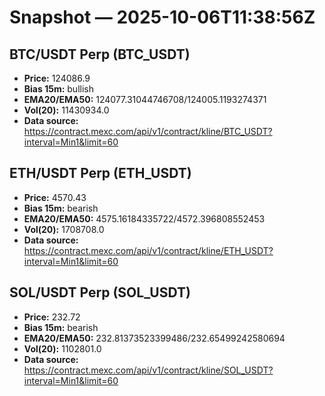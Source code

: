 # Snapshot — 2025-10-06T11:38:56Z

## BTC/USDT Perp (BTC_USDT)
- **Price:** 124086.9
- **Bias 15m:** bullish
- **EMA20/EMA50:** 124077.31044746708/124005.1193274371
- **Vol(20):** 11430934.0
- **Data source:** https://contract.mexc.com/api/v1/contract/kline/BTC_USDT?interval=Min1&limit=60

## ETH/USDT Perp (ETH_USDT)
- **Price:** 4570.43
- **Bias 15m:** bearish
- **EMA20/EMA50:** 4575.16184335722/4572.396808552453
- **Vol(20):** 1708708.0
- **Data source:** https://contract.mexc.com/api/v1/contract/kline/ETH_USDT?interval=Min1&limit=60

## SOL/USDT Perp (SOL_USDT)
- **Price:** 232.72
- **Bias 15m:** bearish
- **EMA20/EMA50:** 232.81373523399486/232.65499242580694
- **Vol(20):** 1102801.0
- **Data source:** https://contract.mexc.com/api/v1/contract/kline/SOL_USDT?interval=Min1&limit=60
